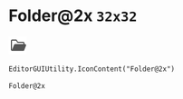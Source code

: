 # Folder@2x `32x32`
<img src="/img/Folder@2x.png" width=32 height=32>

``` CSharp
EditorGUIUtility.IconContent("Folder@2x")
```
```
Folder@2x
```
